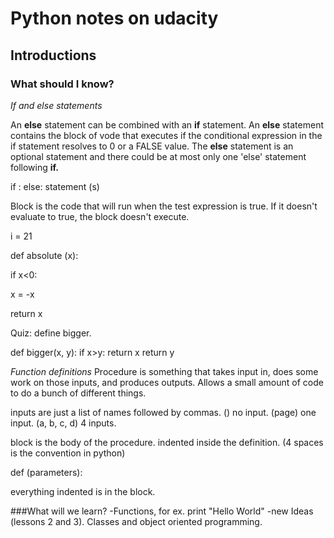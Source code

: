 # Python notes on udacity
## Introductions
### What should I know? 
*If and else statements*

An **else** statement can be combined with an **if** statement. An **else** statement contains the block of vode that executes if the conditional expression in the if statement resolves to 0 or a FALSE value. 
The **else** statement is an optional statement and there could be at most only one 'else' statement following **if.**

if <test expression>:
  <statement>
else:
  statement (s)
  
  
Block is the code that will run when the test expression is true. If it doesn't evaluate to true, the block doesn't execute. 

i = 21

def absolute (x):

if x<0:

  x = -x
  
return x


Quiz: define bigger. 

def bigger(x, y): 
  if x>y:
    return x
  return y
  

*Function definitions*
Procedure is something that takes input in, does some work on those inputs, and produces outputs. Allows a small amount of code to do a bunch of different things. 


inputs are just a list of names followed by commas. () no input. (page) one input. (a, b, c, d) 4 inputs. 

block is the body of the procedure. indented inside the definition. (4 spaces is the convention in python)

def <name> (parameters):
  
  <block>
  
  everything indented is in the block. 
  
  ###What will we learn? 
  -Functions, for ex. print "Hello World"
  -new Ideas (lessons 2 and 3). Classes and object oriented programming. 
  
